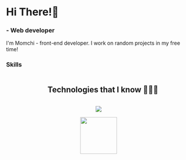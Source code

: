 
Hi There!👋
===================================================================================

### \- Web developer

I'm Momchi - front-end developer. I work on random projects in my free time!

### Skills

<!--h1 without bottom border-->
<div id="user-content-toc">
  <ul align="center">
    <summary><h2 style="display: inline-block">Technologies that I know 👨🏻‍💻</h2></summary>
  </ul>
</div>
<!--tech stack icons-->
<p align="center">
  <a href="https://skillicons.dev">
    <img src="https://skillicons.dev/icons?i=git,html,css,js,react,tailwind,nextjs,vue,md,nodejs,express,ts,mysql,mongo,prisma,jest,redux,supabase,github,docker,sqlite,bash,linux,vite,webpack,figma,photoshop,illustrator&perline=15"/>
  </a>
</p>

<p align="center">
  <a href="https://buymeacoffee.com/mtsekov"><img src="https://cdn.buymeacoffee.com/buttons/v2/default-yellow.png" width="100" /></a>
</p>

